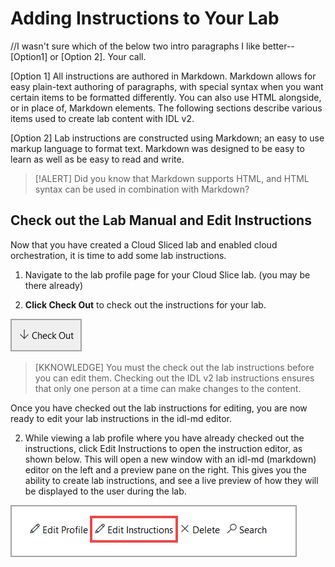 # Adding Instructions to Your Lab

//I wasn't sure which of the below two intro paragraphs I like better--[Option1] or [Option 2].  Your call.

[Option 1] All instructions are authored in Markdown. Markdown allows for easy plain-text authoring of paragraphs, with special syntax when you want certain items to be formatted differently. You can also use HTML alongside, or in place of, Markdown elements. The following sections describe various items used to create lab content with IDL v2.

[Option 2] Lab instructions are constructed using Markdown; an easy to use markup language to format text. Markdown was designed to be easy to learn as well as be easy to read and write. 

> [!ALERT] Did you know that Markdown supports HTML, and HTML syntax can be used in combination with Markdown?

## Check out the Lab Manual and Edit Instructions

Now that you have created a Cloud Sliced lab and enabled cloud orchestration, it is time to add some lab instructions. 

1. Navigate to the lab profile page for your Cloud Slice lab. (you may be there already)

1. **Click Check Out** to check out the instructions for your lab.

![Check out Lab Profile](images/check-out-lab-profile.png)

>[KKNOWLEDGE] You must the check out the lab instructions before you can edit them. Checking out the IDL v2 lab instructions ensures that only one person at a time can make changes to the content.

Once you have checked out the lab instructions for editing, you are now ready to edit your lab instructions in the idl-md editor. 

2. While viewing a lab profile where you have already checked out the instructions, click Edit Instructions to open the instruction editor, as shown below. This will open a new window with an idl-md (markdown) editor on the left and a preview pane on the right. This gives you the ability to create lab instructions, and see a live preview of how they will be displayed to the user during the lab.

![Edit instructions](images/edit-instructions.png)

